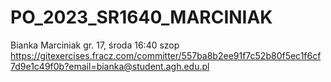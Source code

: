 # PO_2023_SR1640_MARCINIAK
Bianka Marciniak
gr. 17, środa 16:40
szop
https://gitexercises.fracz.com/committer/557ba8b2ee91f7c52b80f5ec1f6cf7d9e1c49f0b?email=bianka@student.agh.edu.pl
